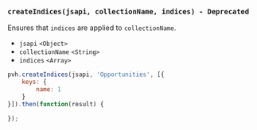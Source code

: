 ### ``createIndices(jsapi, collectionName, indices) - Deprecated``
Ensures that ``indices`` are applied to ``collectionName``.
- `jsapi` `<Object>`
- `collectionName` `<String>`
- `indices` `<Array>`

```js
pvh.createIndices(jsapi, 'Opportunities', [{
    keys: {
        name: 1
    }
}]).then(function(result) {

});
```